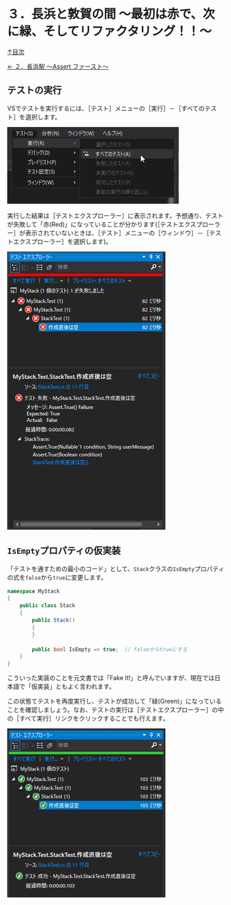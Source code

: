 ３．長浜と敦賀の間 ～最初は赤で、次に緑、そしてリファクタリング！！～
=====

[↑目次](../README.md "目次")

[← ２．長浜駅 ～Assert ファースト～](02.md "２．長浜駅 ～Assert ファースト～")

テストの実行
-----

VSでテストを実行するには、［テスト］メニューの［実行］－［すべてのテスト］を選択します。

![テストの実行](images/03-01.png)

実行した結果は［テストエクスプローラー］に表示されます。予想通り、テストが失敗して「赤(Red)」になっていることが分かります(［テストエクスプローラー］が表示されていないときは、［テスト］メニューの［ウィンドウ］－［テストエクスプローラー］を選択します)。

![テストの実行結果](images/03-02.png)


`IsEmpty`プロパティの仮実装
-----

「テストを通すための最小のコード」として、`Stack`クラスの`IsEmpty`プロパティの式を`false`から`true`に変更します。

```csharp
namespace MyStack
{
    public class Stack
    {
        public Stack()
        {
        }

        public bool IsEmpty => true;  // falseからtrueにする
    }
}
```

こういった実装のことを元文書では「Fake It!」と呼んでいますが、現在では日本語で「仮実装」ともよく言われます。

この状態てテストを再度実行し、テストが成功して「緑(Green)」になっていることを確認しましょう。なお、テストの実行は［テストエクスプローラー］の中の［すべて実行］リンクをクリックすることでも行えます。

![テストの成功](images/03-03.png)
